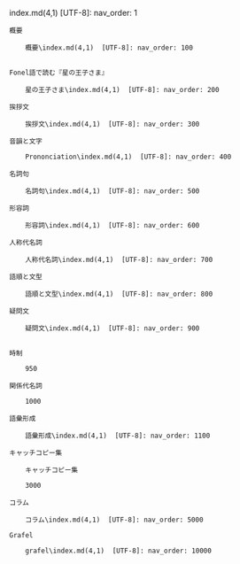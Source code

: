 index.md(4,1)  [UTF-8]: nav_order: 1

	概要

		概要\index.md(4,1)  [UTF-8]: nav_order: 100


	Fonel語で読む『星の王子さま』

		星の王子さま\index.md(4,1)  [UTF-8]: nav_order: 200

	挨拶文

		挨拶文\index.md(4,1)  [UTF-8]: nav_order: 300

	音韻と文字

		Prononciation\index.md(4,1)  [UTF-8]: nav_order: 400

	名詞句

		名詞句\index.md(4,1)  [UTF-8]: nav_order: 500

	形容詞

		形容詞\index.md(4,1)  [UTF-8]: nav_order: 600

	人称代名詞

		人称代名詞\index.md(4,1)  [UTF-8]: nav_order: 700

	語順と文型

		語順と文型\index.md(4,1)  [UTF-8]: nav_order: 800

	疑問文

		疑問文\index.md(4,1)  [UTF-8]: nav_order: 900


	時制

		950

	関係代名詞

		1000

	語彙形成

		語彙形成\index.md(4,1)  [UTF-8]: nav_order: 1100

	キャッチコピー集

		キャッチコピー集

		3000

	コラム

		コラム\index.md(4,1)  [UTF-8]: nav_order: 5000

	Grafel

		grafel\index.md(4,1)  [UTF-8]: nav_order: 10000

